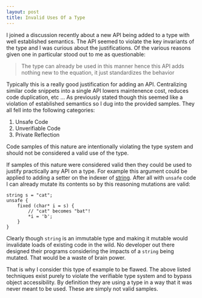 ```yaml
---
layout: post
title: Invalid Uses Of a Type
---
```

I joined a discussion recently about a new API being added to a type with well established semantics.  The API seemed to violate the key invariants of the type and I was curious about the justifications.  Of the various reasons given one in particular stood out to me as questionable: 

> The type can already be used in this manner hence this API adds nothing new to the equation, it just standardizes the behavior

Typically this is a really good justification for adding an API.  Centralizing similar code snippets into a single API lowers maintenence cost, reduces code duplication, etc ...  As previously stated though this seemed like a violation of established semantics so I dug into the provided samples.  They all fell into the following categories: 

1. Unsafe Code
2. Unverifiable Code
3. Private Reflection

Code samples of this nature are intentionally violating the type system and should not be considered a valid use of the type.  

If samples of this nature were considered valid then they could be used to justify practically any API on a type.  For example this argument could be applied to adding a setter on the indexer of [string](http://msdn.microsoft.com/en-us/library/system.string(v=vs.110).aspx).  After all with `unsafe` code I can already mutate its contents so by this reasoning mutations are valid:

```
string s = "cat";
unsafe {
    fixed (char* i = s) {
        // "cat" becomes "bat"! 
        *i = 'b';
    }
}
```

Clearly though `string` is an immutable type and making it mutable would invalidate loads of existing code in the wild.  No developer out there designed their programs considering the impacts of a `string` being mutated.  That would be a waste of brain power.   

That is why I consider this type of example to be flawed.  The above listed techniques exist purely to violate the verifiable type system and to bypass object accessibility.  By definition they are using a type in a way that it was never meant to be used.  These are simply not valid samples.


